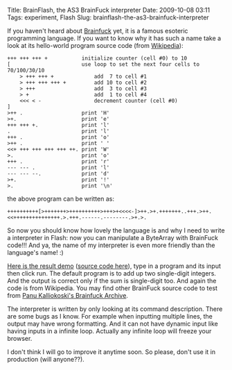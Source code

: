 Title: BrainFlash, the AS3 BrainFuck interpreter
Date: 2009-10-08 03:11
Tags: experiment, Flash
Slug: brainflash-the-as3-brainfuck-interpreter

If you haven't heard about [Brainfuck][] yet, it is a famous esoteric
programming language. If you want to know why it has such a name take a
look at its hello-world program source code (from [Wikipedia][]):

```brainfuck
+++ +++ +++ +           initialize counter (cell #0) to 10
[                       use loop to set the next four cells to 70/100/30/10
    > +++ +++ +             add  7 to cell #1
    > +++ +++ +++ +         add 10 to cell #2
    > +++                   add  3 to cell #3
    > +                     add  1 to cell #4
    <<< < -                 decrement counter (cell #0)
]
>++ .                   print 'H'
>+.                     print 'e'
+++ +++ +.              print 'l'
.                       print 'l'
+++ .                   print 'o'
>++ .                   print ' '
<<+ +++ +++ +++ +++ ++. print 'W'
>.                      print 'o'
+++ .                   print 'r'
--- --- .               print 'l'
--- --- --.             print 'd'
>+.                     print '!'
>.                      print '\n'
```

the above program can be written as:

```brainfuck
++++++++++[>+++++++>++++++++++>+++>+<<<<-]>++.>+.+++++++..+++.>++.<<+++++++++++++++.>.+++.------.--------.>+.>.
```

So now you should know how lovely the language is and why I need to
write a interpreter in Flash: now you can manipulate a ByteArray with
BrainFuck code!!! And ya, the name of my interpreter is even more
friendly than the language's name! :)

[Here is the result demo][] ([source code here][]), type in a program
and its input then click run. The default program is to add up two
single-digit integers. And the output is correct only if the sum is
single-digit too. And again the code is from Wikipedia. You may find
other BrainFuck source code to test from [Panu Kalliokoski's Brainfuck
Archive][].

The interpreter is written by only looking at its command description.
There are some bugs as I know. For example when inputting multiple
lines, the output may have wrong formatting. And it can not have dynamic
input like having inputs in a infinite loop. Actually any infinite loop
will freeze your browser.

I don't think I will go to improve it anytime soon. So please, don't use
it in production (will anyone??).

  [Brainfuck]: http://www.muppetlabs.com/~breadbox/bf/
  [wikipedia]: http://en.wikipedia.org/wiki/Brainfuck#Hello_World.21
  [Here is the result demo]: /files/2009/brainflashDemo.html
  [source code here]: /files/2009/brainflashDemo.zip
  [Panu Kalliokoski's Brainfuck Archive]: http://esoteric.sange.fi/brainfuck/bf-source/prog/
